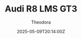 ---
title: "Audi R8 LMS GT3"
meta_title: ""
description: "Audi R8 LMS GT3 2015 by AGU Modding for Assetto Corsa, ready to race!"
date: 2025-05-09T20:14:00Z
thumb: fgbhWtu
mainimage: kSksGhk
cargallery: ["LART2CY","GZfMryQ", "EIX0RVV"]
categories: ["Car"]
author: "Theodora"
tags: ["Audi", "Sports car", "GT3", "2015", "AGU Modding", "Germany"]
draft: false
link: https://modsfire.com/S9eenN9E39JQJn1
zipsize: 177 MB
manu: Audi
logo2: audi-sport
country: Germany
year: 2015
class: GT3
drivetrain: RWD
engine: 5.2l V10 N/A
power: "585 bhp"
torque: "550"
mass: "1200"
speed: "-+"
accel: "- seconds"
gb: 6-speed
creator: AGU Modding
version: "v0.8.1"
csp: "No"
carname: "Audi R8 LMS GT3"
folder: "audi_r8_lms"
livery: "Included"
r2r: 0
host: ModsFire
---